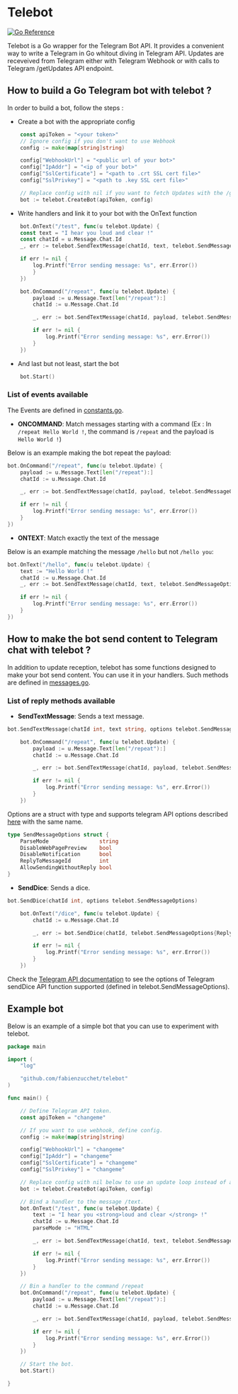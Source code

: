 # Telebot

[![Go Reference](https://pkg.go.dev/badge/github.com/fabienzucchet/telebot.svg)](https://pkg.go.dev/github.com/fabienzucchet/telebot)

Telebot is a Go wrapper for the Telegram Bot API. It provides a convenient way to write a Telegram in Go whitout diving in Telegram API.
Updates are receveived from Telegram either with Telegram Webhook or with calls to Telegram /getUpdates API endpoint.

## How to build a Go Telegram bot with telebot ?

In order to build a bot, follow the steps :

* Create a bot with the appropriate config

```Go
    const apiToken = "<your token>"
    // Ignore config if you don't want to use Webhook
    config := make(map[string]string)

    config["WebhookUrl"] = "<public url of your bot>"
    config["IpAddr"] = "<ip of your bot>"
    config["SslCertificate"] = "<path to .crt SSL cert file>"
    config["SslPrivkey"] = "<path to .key SSL cert file>"

    // Replace config with nil if you want to fetch Updates with the /getUpdates endpoint.
    bot := telebot.CreateBot(apiToken, config)
```

* Write handlers and link it to your bot with the OnText function

```Go
    bot.OnText("/test", func(u telebot.Update) {
    const text = "I hear you loud and clear !"
    const chatId = u.Message.Chat.Id
    _, err := telebot.SendTextMessage(chatId, text, telebot.SendMessageOptions{})

    if err != nil {
        log.Printf("Error sending message: %s", err.Error())
        }
    })

    bot.OnCommand("/repeat", func(u telebot.Update) {
        payload := u.Message.Text[len("/repeat"):]
        chatId := u.Message.Chat.Id

        _, err := bot.SendTextMessage(chatId, payload, telebot.SendMessageOptions{})

        if err != nil {
            log.Printf("Error sending message: %s", err.Error())
        }
    })
```

* And last but not least, start the bot

```Go
    bot.Start()
```

### List of events available

The Events are defined in [constants.go](constants.go).

* **ONCOMMAND**: Match messages starting with a command (Ex : In `/repeat Hello World !`, the command is `/repeat` and the payload is `Hello World !`)

Below is an example making the bot repeat the payload:

```Go
bot.OnCommand("/repeat", func(u telebot.Update) {
    payload := u.Message.Text[len("/repeat"):]
    chatId := u.Message.Chat.Id

    _, err := bot.SendTextMessage(chatId, payload, telebot.SendMessageOptions{})

    if err != nil {
        log.Printf("Error sending message: %s", err.Error())
    }
})
```

* **ONTEXT**: Match exactly the text of the message

Below is an example matching the message `/hello` but not `/hello you`:

```Go
bot.OnText("/hello", func(u telebot.Update) {
    text := "Hello World !"
    chatId := u.Message.Chat.Id
    _, err := bot.SendTextMessage(chatId, text, telebot.SendMessageOptions{})

    if err != nil {
        log.Printf("Error sending message: %s", err.Error())
    }
})
```

## How to make the bot send content to Telegram chat with telebot ?

In addition to update reception, telebot has some functions designed to make your bot send content. You can use it in your handlers. Such methods are defined in [messages.go](messages.go).

### List of reply methods available

* **SendTextMessage**: Sends a text message.

```Go
bot.SendTextMessage(chatId int, text string, options telebot.SendMessageOptions)
```

```Go
    bot.OnCommand("/repeat", func(u telebot.Update) {
        payload := u.Message.Text[len("/repeat"):]
        chatId := u.Message.Chat.Id

        _, err := bot.SendTextMessage(chatId, payload, telebot.SendMessageOptions{ReplyToMessageId: u.Message.Id, AllowSendingWithoutReply: true, DisableWebPagePreview: true})

        if err != nil {
            log.Printf("Error sending message: %s", err.Error())
        }
    })
```

Options are a struct with type and supports telegram API options described [here](https://core.telegram.org/bots/api#sendmessage) with the same name.

```Go
type SendMessageOptions struct {
    ParseMode                string
    DisableWebPagePreview    bool
    DisableNotification      bool
    ReplyToMessageId         int
    AllowSendingWithoutReply bool
}
```

* **SendDice**: Sends a dice.

```Go
bot.SendDice(chatId int, options telebot.SendMessageOptions)
```

```Go
    bot.OnText("/dice", func(u telebot.Update) {
        chatId := u.Message.Chat.Id

        _, err := bot.SendDice(chatId, telebot.SendMessageOptions{ReplyToMessageId: u.Message.Id, AllowSendingWithoutReply: true})

        if err != nil {
            log.Printf("Error sending message: %s", err.Error())
        }
    })
```

Check the [Telegram API documentation](https://core.telegram.org/bots/api#senddice) to see the options of Telegram sendDice API function supported (defined in telebot.SendMessageOptions).

## Example bot

Below is an example of a simple bot that you can use to experiment with telebot.

```Go
package main

import (
    "log"

    "github.com/fabienzucchet/telebot"
)

func main() {

    // Define Telegram API token.
    const apiToken = "changeme"

    // If you want to use webhook, define config.
    config := make(map[string]string)

    config["WebhookUrl"] = "changeme"
    config["IpAddr"] = "changeme"
    config["SslCertificate"] = "changeme"
    config["SslPrivkey"] = "changeme"

    // Replace config with nil below to use an update loop instead of a webhook.
    bot := telebot.CreateBot(apiToken, config)

    // Bind a handler to the message /text.
    bot.OnText("/test", func(u telebot.Update) {
        text := "I hear you <strong>loud and clear </strong> !"
        chatId := u.Message.Chat.Id
        parseMode := "HTML"

        _, err := bot.SendTextMessage(chatId, text, telebot.SendMessageOptions{ParseMode: parseMode})

        if err != nil {
            log.Printf("Error sending message: %s", err.Error())
        }
    })

    // Bin a handler to the command /repeat
    bot.OnCommand("/repeat", func(u telebot.Update) {
        payload := u.Message.Text[len("/repeat"):]
        chatId := u.Message.Chat.Id

        _, err := bot.SendTextMessage(chatId, payload, telebot.SendMessageOptions{ReplyToMessageId: u.Message.Id, AllowSendingWithoutReply: true, DisableWebPagePreview: true})

        if err != nil {
            log.Printf("Error sending message: %s", err.Error())
        }
    })

    // Start the bot.
    bot.Start()

}
```

